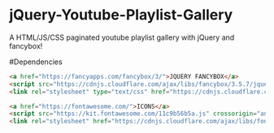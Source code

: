 # jQuery-Youtube-Playlist-Gallery
A HTML/JS/CSS paginated youtube playlist gallery with jQuery and fancybox!

#Dependencies
```html
<a href="https://fancyapps.com/fancybox/3/">JQUERY FANCYBOX</a> 
<script src="https://cdnjs.cloudflare.com/ajax/libs/fancybox/3.5.7/jquery.fancybox.js"></script>
<link rel="stylesheet" type="text/css" href="https://cdnjs.cloudflare.com/ajax/libs/fancybox/3.5.7/jquery.fancybox.css">

<a href="https://fontawesome.com/">ICONS</a> 
<script src="https://kit.fontawesome.com/11c9b56b5a.js" crossorigin="anonymous"></script>
<link rel="stylesheet" href="https://cdnjs.cloudflare.com/ajax/libs/font-awesome/4.7.0/css/font-awesome.min.css">
```
